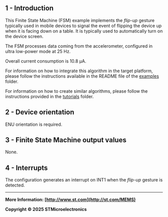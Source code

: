 ## 1 - Introduction

This Finite State Machine (FSM) example implements the *flip-up* gesture typically used in mobile devices to signal the event of flipping the device up when it is facing down on a table. It is typically used to automatically turn on the device screen.

The FSM processes data coming from the accelerometer, configured in ultra low-power mode at 25 Hz.

Overall current consumption is 10.8 µA.

For information on how to integrate this algorithm in the target platform, please follow the instructions available in the README file of the [examples](../../../examples) folder.

For information on how to create similar algorithms, please follow the instructions provided in the [tutorials](../../../tutorials) folder.

## 2 - Device orientation

ENU orientation is required.

## 3 - Finite State Machine output values

None.

## 4 - Interrupts

The configuration generates an interrupt on INT1 when the *flip-up* gesture is detected.

------

**More Information: [http://www.st.com](http://st.com/MEMS)**

**Copyright © 2025 STMicroelectronics**

